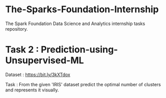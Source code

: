 # The-Sparks-Foundation-Internship
The Spark Foundation Data Science and Analytics internship tasks repository.

# Task 2 : Prediction-using-Unsupervised-ML
 Dataset : https://bit.ly/3kXTdox
 
Task : From the given 'IRIS' dataset predict the optimal number of clusters and represents it visually.
